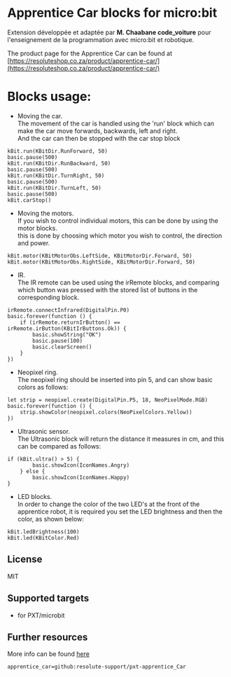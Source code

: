 
# Apprentice Car blocks for micro:bit
Extension développée et adaptée par **M. Chaabane code_voiture**  pour l'enseignement de la programmation avec micro:bit et robotique.

The product page for the Apprentice Car can be found at [https://resoluteshop.co.za/product/apprentice-car/](https://resoluteshop.co.za/product/apprentice-car/)

# Blocks usage:

* Moving the car.  
The movement of the car is handled using the 'run' block which can make the car move forwards, backwards, left and right.   
And the car can then be stopped with the car stop block

```blocks
kBit.run(KBitDir.RunForward, 50)
basic.pause(500)
kBit.run(KBitDir.RunBackward, 50)
basic.pause(500)
kBit.run(KBitDir.TurnRight, 50)
basic.pause(500)
kBit.run(KBitDir.TurnLeft, 50)
basic.pause(500)
kBit.carStop()
```

* Moving the motors.  
If you wish to control individual motors, this can be done by using the motor blocks.   
this is done by choosing which motor you wish to control, the direction and power.

```blocks
kBit.motor(KBitMotorObs.LeftSide, KBitMotorDir.Forward, 50)
kBit.motor(KBitMotorObs.RightSide, KBitMotorDir.Forward, 50)
```

* IR.  
The IR remote can be used using the irRemote blocks,
and comparing which button was pressed with the stored list of buttons in the corresponding block.

```blocks
irRemote.connectInfrared(DigitalPin.P0)
basic.forever(function () {
    if (irRemote.returnIrButton() == irRemote.irButton(KBitIrButtons.Ok)) {
        basic.showString("OK")
        basic.pause(100)
        basic.clearScreen()
    }
})
```

* Neopixel ring.  
The neopixel ring should be inserted into pin 5, and can show basic colors as follows:

```blocks
let strip = neopixel.create(DigitalPin.P5, 18, NeoPixelMode.RGB)
basic.forever(function () {
    strip.showColor(neopixel.colors(NeoPixelColors.Yellow))
})
```

* Ultrasonic sensor.  
The Ultrasonic block will return the distance it measures in cm, and this can be compared as follows:
```blocks
if (kBit.ultra() > 5) {
        basic.showIcon(IconNames.Angry)
    } else {
        basic.showIcon(IconNames.Happy)
}
```

* LED blocks.  
In order to change the color of the two LED's at the front of the apprentice robot,
it is required you set the LED brightness and then the color, as shown below:

```blocks
kBit.ledBrightness(100)
kBit.led(KBitColor.Red)
```

## License
MIT

## Supported targets
* for PXT/microbit

## Further resources
More info can be found [here](https://resolute.education/curriculum/5/overview/)

```package
apprentice_car=github:resolute-support/pxt-apprentice_Car
```
